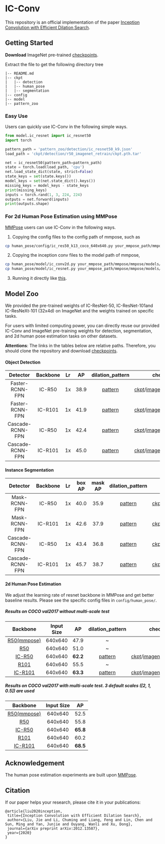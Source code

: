 # IC-Conv 

This repository is an official implementation of the paper [Inception Convolution with Efficient Dilation Search](https://arxiv.org/pdf/2012.13587.pdf).

## Getting Started

**Download** ImageNet pre-trained [checkpoints](https://drive.google.com/file/d/1Dx3q_4TjYsAuw7_egKIOG1WdqvMi-u2k/view?usp=sharing).

Extract the file to get the following directory tree

```
|-- README.md
|-- ckpt
|   |-- detection
|   |-- human_pose
|   |-- segmentation
|-- config
|-- model
|-- pattern_zoo
```

### Easy Use

Users can quickly use IC-Conv in the following simple ways. 

```python
from model.ic_resnet import ic_resnet50
import torch

pattern_path = 'pattern_zoo/detection/ic_resnet50_k9.json'
load_path = 'ckpt/detection/r50_imagenet_retrain/ckpt.pth.tar'

net = ic_resnet50(pattern_path=pattern_path)
state = torch.load(load_path, 'cpu')
net.load_state_dict(state, strict=False)
state_keys = set(state.keys())
model_keys = set(net.state_dict().keys())
missing_keys = model_keys - state_keys
print(missing_keys)
inputs = torch.rand(1, 3, 224, 224)
outputs = net.forward(inputs)
print(outputs.shape)
```

### For 2d Human Pose Estimation using MMPose

[MMPose](https://github.com/open-mmlab/mmpose) users can use IC-Conv in the following ways. 

1. Copying the config files to the config path of mmpose, such as

```bash
cp human_pose/config/ic_res50_k13_coco_640x640.py your_mmpose_path/mmpose/configs/bottom_up/resnet/coco/ic_res50_k13_coco_640x640.py
```

2. Copying the inception conv files to the model path of mmpose,

```bash
cp human_pose/model/ic_conv2d.py your_mmpose_path/mmpose/mmpose/models/backbones/ic_conv2d.py
cp human_pose/model/ic_resnet.py your_mmpose_path/mmpose/mmpose/models/backbones/ic_resnet.py
```

3. Running it directly like [this](https://github.com/open-mmlab/mmpose/blob/master/docs/getting_started.md).

## Model Zoo

We provided the pre-trained weights of IC-ResNet-50, IC-ResNet-101and IC-ResNeXt-101 (32x4d) on ImageNet and the weights trained on specific tasks. 

For users with limited computing power, you can directly reuse our provided IC-Conv and ImageNet pre-training weights for detection, segmentation, and 2d human pose estimation tasks on other datasets. 

**Attentions**: The links in the tables below are relative paths. Therefore, you should clone the repository and download [checkpoints](https://drive.google.com/file/d/1Dx3q_4TjYsAuw7_egKIOG1WdqvMi-u2k/view?usp=sharing). 

#### Object Detection

|     Detector     | Backbone |  Lr  |  AP  |                   dilation_pattern                    |                          checkpoint                          |
| :--------------: | :------: | :--: | :--: | :---------------------------------------------------: | :----------------------------------------------------------: |
| Faster-RCNN-FPN  |  IC-R50  |  1x  | 38.9 | [pattern](pattern_zoo/detection/ic_resnet50_k9.json)  | [ckpt](ckpt/detection/faster-rcnn-ic-r50/ckpt_e14.pth)/[imagenet_retrain_ckpt](ckpt/detection/r50_imagenet_retrain/ckpt.pth.tar) |
| Faster-RCNN-FPN  | IC-R101  |  1x  | 41.9 | [pattern](pattern_zoo/detection/ic_resnet101_k9.json) | [ckpt](ckpt/detection/faster-rcnn-ic-r101/ckpt_e14.pth)/[imagenet_retrain_ckpt](ckpt/detection/r101_imagenet_retrain/ckpt.pth.tar) |
| Cascade-RCNN-FPN |  IC-R50  |  1x  | 42.4 | [pattern](pattern_zoo/detection/ic_resnet50_k9.json)  | [ckpt](ckpt/detection/cascade-rcnn-ic-r50/ckpt_e14.pth)/[imagenet_retrain_ckpt](ckpt/detection/r50_imagenet_retrain/ckpt.pth.tar) |
| Cascade-RCNN-FPN | IC-R101  |  1x  | 45.0 | [pattern](pattern_zoo/detection/ic_resnet101_k9json)  | [ckpt](ckpt/detection/cascade-rcnn-ic-r101/ckpt_e14.pth)/[imagenet_retrain_ckpt](ckpt/detection/r101_imagenet_retrain/ckpt.pth.tar) |

#### Instance Segmentation

|     Detector     | Backbone |  Lr  | box AP | mask AP |                     dilation_pattern                     |                          checkpoint                          |
| :--------------: | :------: | :--: | :----: | :-----: | :------------------------------------------------------: | :----------------------------------------------------------: |
|  Mask-RCNN-FPN   |  IC-R50  |  1x  |  40.0  |  35.9   | [pattern](pattern_zoo/segmentation/ic_resnet50_k9.json)  | [ckpt](ckpt/segmentation/faster-rcnn-ic-r50/ckpt_e14.pth)/[imagenet_retrain_ckpt](ckpt/segmentation/r50_imagenet_retrain/ckpt.pth.tar) |
|  Mask-RCNN-FPN   | IC-R101  |  1x  |  42.6  |  37.9   | [pattern](pattern_zoo/segmentation/ic_resnet101_k9.json) | [ckpt](ckpt/segmentation/faster-rcnn-ic-r101/ckpt_e14.pth)/[imagenet_retrain_ckpt](ckpt/segmentation/r101_imagenet_retrain/ckpt.pth.tar) |
| Cascade-RCNN-FPN |  IC-R50  |  1x  |  43.4  |  36.8   | [pattern](pattern_zoo/segmentation/ic_resnet50_k9.json)  | [ckpt](ckpt/segmentation/cascade-rcnn-ic-r50/ckpt_e14.pth)/[imagenet_retrain_ckpt](ckpt/segmentation/r50_imagenet_retrain/ckpt.pth.tar) |
| Cascade-RCNN-FPN | IC-R101  |  1x  |  45.7  |  38.7   | [pattern](pattern_zoo/segmentation/ic_resnet101_k9.json) | [ckpt](ckpt/segmentation/cascade-rcnn-ic-r101/ckpt_e14.pth)/[imagenet_retrain_ckpt](ckpt/segmentation/segmentation/r101_imagenet_retrain/ckpt.pth.tar) |

#### 2d Human Pose Estimation

We adjust the learning rate of resnet backbone in MMPose and get better baseline results. Please see the specific config files in `config/human_pose/`.

##### Results on COCO val2017 without multi-scale test

|                           Backbone                           | Input Size |    AP    |                    dilation_pattern                     |                          checkpoint                          |
| :----------------------------------------------------------: | :--------: | :------: | :-----------------------------------------------------: | :----------------------------------------------------------: |
| [R50(mmpose)](https://github.com/open-mmlab/mmpose/tree/master/configs/bottom_up/resnet) |  640x640   |   47.9   |                            ~                            |                              ~                               |
|        [R50](human_pose/config/res50_coco_640x640.py)        |  640x640   |   51.0   |                            ~                            |                              ~                               |
|   [IC-R50](human_pose/config/ic_res50_k13_coco_640x640.py)   |  640x640   | **62.2** | [pattern](pattern_zoo/human_pose/ic_resnet50_k13.json)  | [ckpt](ckpt/human_pose/ic_res50_k13_coco_640x640_lr0.001/ckpt.pth)/[imagenet_retrain_ckpt](ckpt/human_pose/ic_res50_k13_imagenet_retrain/ckpt.pth) |
|       [R101](human_pose/config/res101_coco_640x640.py)       |  640x640   |   55.5   |                            ~                            |                              ~                               |
|  [IC-R101](human_pose/config/ic_res101_k13_coco_640x640.py)  |  640x640   | **63.3** | [pattern](pattern_zoo/human_pose/ic_resnet101_k13.json) | [ckpt](ckpt/human_pose/ic_res101_k13_coco_640x640_lr0.0005/ckpt.pth)/[imagenet_retrain_ckpt](ckpt/human_pose/ic_res101_k13_imagenet_retrain/ckpt.pth) |

##### Results on COCO val2017 with multi-scale test. 3 default scales ([2, 1, 0.5]) are used

|                           Backbone                           | Input Size |    AP    |
| :----------------------------------------------------------: | :--------: | :------: |
| [R50(mmpose)](https://github.com/open-mmlab/mmpose/tree/master/configs/bottom_up/resnet) |  640x640   |   52.5   |
|        [R50](human_pose/config/res50_coco_640x640.py)        |  640x640   |   55.8   |
|   [IC-R50](human_pose/config/ic_res50_k13_coco_640x640.py)   |  640x640   | **65.8** |
|       [R101](human_pose/config/res101_coco_640x640.py)       |  640x640   |   60.2   |
|  [IC-R101](human_pose/config/ic_res101_k13_coco_640x640.py)  |  640x640   | **68.5** |

## Acknowledgement

The human pose estimation experiments are built upon [MMPose](https://github.com/open-mmlab/mmpose).

## Citation

If our paper helps your research, please cite it in your publications:

```
@article{liu2020inception,
 title={Inception Convolution with Efficient Dilation Search},
 author={Liu, Jie and Li, Chuming and Liang, Feng and Lin, Chen and Sun, Ming and Yan, Junjie and Ouyang, Wanli and Xu, Dong},
 journal={arXiv preprint arXiv:2012.13587},
 year={2020}
}
```